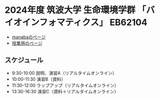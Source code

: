 # 2024年度 筑波大学 生命環境学群 「バイオインフォマティクス」 EB62104

* [manabaのページ](https://manaba.tsukuba.ac.jp/ct/course_3315867)
* [授業用のページ](https://bioinfo-tsukuba.github.io/AY2023-EB62104-Bioinformatics/)

## スケジュール

- 9:30-10:00 説明、演習A（リアルタイムオンライン）
- 10:00-11:30 演習B（資料）
- 11:30-12:00 ラップアップ（リアルタイムオンライン）
- 13:30-16:30 演習C（資料＋リアルタイムオンライン）
